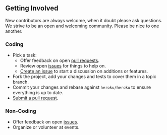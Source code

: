 ## Getting Involved

New contributors are always welcome, when it doubt please ask questions. We strive to be an open and welcoming community. Please be nice to one another.

### Coding

* Pick a task:
  * Offer feedback on open [pull requests](https://github.com/heroku/heroku/pulls).
  * Review open [issues](https://github.com/heroku/heroku/issues) for things to help on.
  * [Create an issue](https://github.com/heroku/heroku/issues/new) to start a discussion on additions or features.
* Fork the project, add your changes and tests to cover them in a topic branch.
* Commit your changes and rebase against `heroku/heroku` to ensure everything is up to date.
* [Submit a pull request](https://github.com/heroku/heroku/compare/).

### Non-Coding

* Offer feedback on open [issues](https://github.com/heroku/heroku/issues).
* Organize or volunteer at events.
